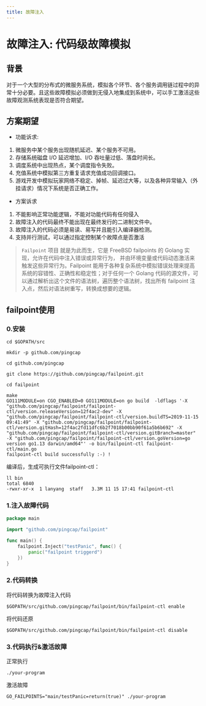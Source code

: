 ```yaml
---
title: 故障注入
---
```


# 故障注入: 代码级故障模拟

## 背景
对于一个大型的分布式的微服务系统，模拟各个环节、各个服务调用链过程中的异常十分必要。且这些故障模拟必须做到无侵入地集成到系统中，可以手工激活这些故障观测系统表现是否符合期望。

## 方案期望
* 功能诉求:
1. 微服务中某个服务出现随机延迟、某个服务不可用。
2. 存储系统磁盘 I/O 延迟增加、I/O 吞吐量过低、落盘时间长。
3. 调度系统中出现热点，某个调度指令失败。
4. 充值系统中模拟第三方重复请求充值成功回调接口。
5. 游戏开发中模拟玩家网络不稳定、掉帧、延迟过大等，以及各种异常输入（外挂请求）情况下系统是否正确工作。

* 方案诉求
1. 不能影响正常功能逻辑，不能对功能代码有任何侵入
2. 故障注入的代码最终不能出现在最终发行的二进制文件中。
3. 故障注入的代码必须是易读、易写并且能引入编译器检测。
4. 支持并行测试，可以通过指定控制某个故障点是否激活

> `Failpoint` 项目 就是为此而生，它是 FreeBSD failpoints 的 Golang 实现，允许在代码中注入错误或异常行为， 并由环境变量或代码动态激活来触发这些异常行为。Failpoint 能用于各种复杂系统中模拟错误处理来提高系统的容错性、正确性和稳定性；对于任何一个 Golang 代码的源文件，可以通过解析出这个文件的语法树，遍历整个语法树，找出所有 failpoint 注入点，然后对语法树重写，转换成想要的逻辑。

## failpoint使用
### 0.安装
```
cd $GOPATH/src

mkdir -p github.com/pingcap

cd github.com/pingcap

git clone https://github.com/pingcap/failpoint.git
 
cd failpoint

make
GO111MODULE=on CGO_ENABLED=0 GO111MODULE=on go build  -ldflags '-X "github.com/pingcap/failpoint/failpoint-ctl/version.releaseVersion=12f4ac2-dev" -X "github.com/pingcap/failpoint/failpoint-ctl/version.buildTS=2019-11-15 09:41:49" -X "github.com/pingcap/failpoint/failpoint-ctl/version.gitHash=12f4ac2fd11dfc6b2f7018b00bb90f61a5b6b692" -X "github.com/pingcap/failpoint/failpoint-ctl/version.gitBranch=master" -X "github.com/pingcap/failpoint/failpoint-ctl/version.goVersion=go version go1.13 darwin/amd64"' -o bin/failpoint-ctl failpoint-ctl/main.go
failpoint-ctl build successfully :-) !
```

编译后，生成可执行文件failpoint-ctl：

```
ll bin
total 6840
-rwxr-xr-x  1 lanyang  staff   3.3M 11 15 17:41 failpoint-ctl
```

### 1.注入故障代码

```go
package main

import "github.com/pingcap/failpoint"

func main() {
    failpoint.Inject("testPanic", func() {
        panic("failpoint triggerd")
    })
}
```

### 2.代码转换

将代码转换为故障注入代码
```
$GOPATH/src/github.com/pingcap/failpoint/bin/failpoint-ctl enable
```

将代码还原
```
$GOPATH/src/github.com/pingcap/failpoint/bin/failpoint-ctl disable
```

### 3.代码执行&激活故障
正常执行
```
./your-program
```

激活故障
```
GO_FAILPOINTS="main/testPanic=return(true)" ./your-program
```